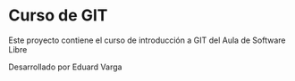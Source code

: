 # Curso de GIT

Este proyecto contiene el curso de introducción a GIT del Aula de Software Libre

Desarrollado por Eduard Varga
